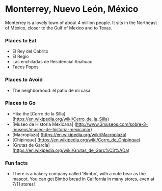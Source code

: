 # Monterrey, Nuevo León, México

Monterrey is a lovely town of about 4 million people. It sits in the Northeast of México, closer to the Gulf of Mexico and to Texas.

### Places to Eat
- El Rey del Cabrito
- El Regio
- Las enchiladas de Residencial Anahuac
- Tacos Popos

### Places to Avoid
- The neighborhood: el patio de mi casa

### Places to Go
- Hike the [Cerro de la Silla] (https://en.wikipedia.org/wiki/Cerro_de_la_Silla)
- [Museo de Historia Mexicana] (http://www.3museos.com/sobre-3-museos/museo-de-historia-mexicana/)
- [Macroplaza] (https://en.wikipedia.org/wiki/Macroplaza)
- [Chipinque] (https://en.wikipedia.org/wiki/Cerro_de_Chipinque)
- [Grutas de García] (https://en.wikipedia.org/wiki/Grutas_de_Garc%C3%ADa)

### Fun facts
- There is a bakery company called 'Bimbo', with a cute bear as the mascot. You can get Bimbo bread in California in many stores, even at 7/11 stores!
